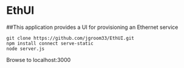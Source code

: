# EthUI

##This application provides a UI for provisioning an Ethernet service

```
git clone https://github.com/jgroom33/EthUI.git
npm install connect serve-static
node server.js
```

Browse to localhost:3000
